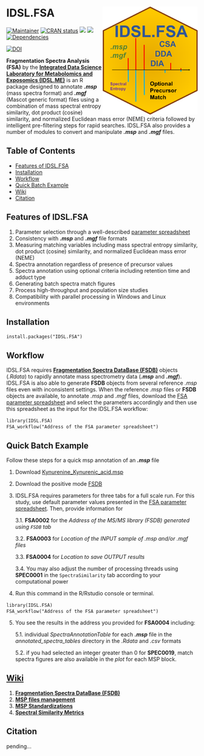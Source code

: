 # IDSL.FSA <img src='FSA_educational_files/Figures/IDSL.FSA-logo.PNG' width="250px" align="right" />

<!-- badges: start -->
[![Maintainer](https://img.shields.io/badge/maintainer-Sadjad_Fakouri_Baygi-blue)](https://github.com/sajfb)
[![CRAN status](https://www.r-pkg.org/badges/version/IDSL.FSA)](https://cran.r-project.org/package=IDSL.FSA)
![](http://cranlogs.r-pkg.org/badges/IDSL.FSA?color=orange)
![](http://cranlogs.r-pkg.org/badges/grand-total/IDSL.FSA?color=brightgreen)
[![Dependencies](https://tinyverse.netlify.com/badge/IDSL.FSA)](https://cran.r-project.org/package=IDSL.FSA)


[![DOI](https://zenodo.org/badge/140601694.svg)](https://zenodo.org/record/7530397#.Y8Byuv7MK70)
<!-- badges: end -->

**Fragmentation Spectra Analysis (FSA)** by the [**Integrated Data Science Laboratory for Metabolomics and Exposomics (IDSL.ME)**](https://www.idsl.me) is an R package designed to annotate ***.msp*** (mass spectra format) and ***.mgf*** (Mascot generic format) files using a combination of mass spectral entropy similarity, dot product (cosine) similarity, and normalized Euclidean mass error (NEME) criteria followed by intelligent pre-filtering steps for rapid searches. IDSL.FSA also provides a number of modules to convert and manipulate ***.msp*** and ***.mgf*** files.

## Table of Contents

- [Features of IDSL.FSA](https://github.com/idslme/IDSL.FSA#features-of-idslfsa)
- [Installation](https://github.com/idslme/IDSL.FSA#installation)
- [Workflow](https://github.com/idslme/IDSL.FSA#workflow)
- [Quick Batch Example](https://github.com/idslme/IDSL.FSA#quick-batch-example)
- [Wiki](https://github.com/idslme/IDSL.FSA#wiki)
- [Citation](https://github.com/idslme/IDSL.FSA#citation)

## Features of IDSL.FSA

1) Parameter selection through a well-described [parameter spreadsheet](https://raw.githubusercontent.com/idslme/IDSL.FSA/main/FSA_parameters.xlsx)
2) Consistency with ***.msp*** and ***.mgf*** file formats
3) Measuring matching variables including mass spectral entropy similarity, dot product (cosine) similarity, and normalized Euclidean mass error (NEME)
4) Spectra annotation regardless of presence of precursor values
5) Spectra annotation using optional criteria including retention time and adduct type
6) Generating batch spectra match figures
7) Process high-throughput and population size studies
8) Compatibility with parallel processing in Windows and Linux environments

## Installation

	install.packages("IDSL.FSA")

## Workflow

IDSL.FSA requires [**Fragmentation Spectra DataBase (FSDB)**](https://github.com/idslme/IDSL.FSA/wiki/Fragmentation-Spectra-DataBase-(FSDB)) objects (*.Rdata*) to rapidly annotate mass spectrometry data (***.msp*** and ***.mgf***). IDSL.FSA is also able to generate **FSDB** objects from several reference *.msp* files even with inconsistent settings. When the reference *.msp* files or **FSDB** objects are available, to annotate *.msp* and *.mgf* files, download the [FSA parameter spreadsheet](https://raw.githubusercontent.com/idslme/IDSL.FSA/main/FSA_parameters.xlsx) and select the parameters accordingly and then use this spreadsheet as the input for the IDSL.FSA workflow:

	library(IDSL.FSA)
	FSA_workflow("Address of the FSA parameter spreadsheet")

## Quick Batch Example

Follow these steps for a quick msp annotation of an ***.msp*** file

1. Download [Kynurenine_Kynurenic_acid.msp](https://github.com/idslme/IDSL.FSA/blob/main/IDSL.FSA/inst/extdata/Kynurenine_Kynurenic_acid.msp)

2. Download the positive mode [FSDB](https://zenodo.org/record/7530397#.Y8yAdkHMK71)

3. IDSL.FSA requires parameters for three tabs for a full scale run. For this study, use default parameter values presented in the [FSA parameter spreadsheet](https://raw.githubusercontent.com/idslme/IDSL.FSA/main/FSA_parameters.xlsx). Then, provide information for 
	
	3.1. **FSA0002** for the *Address of the MS/MS library (FSDB) generated using `FSDB` tab*
	
	3.2. **FSA0003** for *Location of the INPUT sample of .msp and/or .mgf files*
	
	3.3. **FSA0004** for *Location to save OUTPUT results*
		
	3.4. You may also adjust the number of processing threads using **SPEC0001** in the `SpectraSimilarity` tab according to your computational power

4. Run this command in the R/Rstudio console or terminal.

```
library(IDSL.FSA)
FSA_workflow("Address of the FSA parameter spreadsheet")
```

5. You see the results in the address you provided for **FSA0004** including:

	5.1. individual *SpectraAnnotationTable* for each ***.msp*** file in the *annotated_spectra_tables* directory in the *.Rdata* and *.csv* formats
	
	5.2. if you had selected an integer greater than 0 for **SPEC0019**, match spectra figures are also available in the *plot* for each MSP block.

## [**Wiki**](https://github.com/idslme/IDSL.FSA/wiki)

1. [**Fragmentation Spectra DataBase (FSDB)**](https://github.com/idslme/IDSL.FSA/wiki/Fragmentation-Spectra-DataBase-(FSDB))
2. [**MSP files management**](https://github.com/idslme/IDSL.FSA/wiki/MSP-Files-Management)
3. [**MSP Standardizations**](https://github.com/idslme/IDSL.FSA/wiki/MSP-Standardizations)
4. [**Spectral Similarity Metrics**](https://github.com/idslme/IDSL.FSA/wiki/Spectral-Similarity-Metrics)

## Citation

pending...